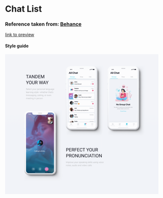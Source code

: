 # Chat List

### Reference taken from: [Behance](https://www.behance.net/gallery/103406949/Tandem-App-Redesign)

[link to preview](https://xhasu.github.io/chat-list/)

#### Style guide
![reference](/img/chat-list.png)